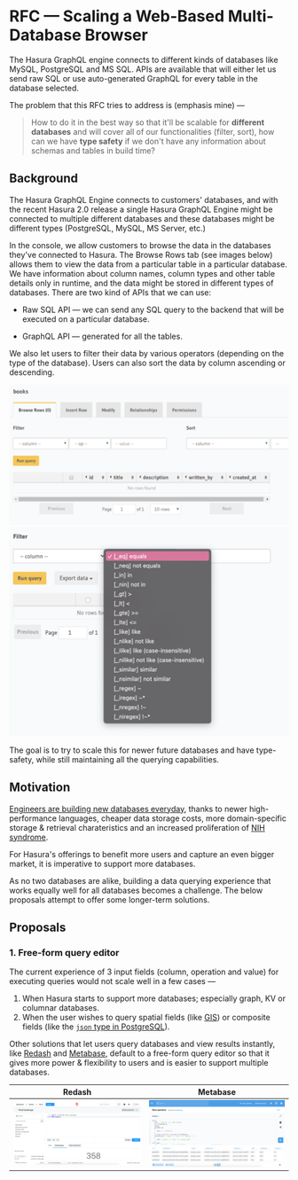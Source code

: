 # RFC — Scaling a Web-Based Multi-Database Browser

The Hasura GraphQL engine connects to different kinds of databases like MySQL, PostgreSQL and MS SQL. APIs are available that will either let us send raw SQL or use auto-generated GraphQL for every table in the database selected.

The problem that this RFC tries to address is (emphasis mine) —

> How to do it in the best way so that it'll be scalable for **different databases** and will cover all of our functionalities (filter, sort), how can we have **type safety** if we don't have any information about schemas and tables in build time? 

## Background

The Hasura GraphQL Engine connects to customers' databases, and with the recent Hasura 2.0 release a single Hasura GraphQL Engine might be connected to multiple different databases and these databases might be different types (PostgreSQL, MySQL, MS Server, etc.)

In the console, we allow customers to browse the data in the databases they've connected to Hasura. The Browse Rows tab (see images below) allows them to view the data from a particular table in a particular database. We have information about column names, column types and other table details only in runtime, and the data might be stored in different types of databases. There are two kind of APIs that we can use:

- Raw SQL API — we can send any SQL query to the backend that will be executed on a particular database.

- GraphQL API — generated for all the tables.

We also let users to filter their data by various operators (depending on the type of the database). Users can also sort the data by column ascending or descending.

![Hasura GraphQL Engine Data browser](hasura_graphql_engine_1.png)
![Hasura GraphQL Engine Data browser](hasura_graphql_engine_2.png)

The goal is to try to scale this for newer future databases and have type-safety, while still maintaining all the querying capabilities.

## Motivation

[Engineers are building new databases everyday](https://www.infoworld.com/article/3563548/do-we-need-so-many-databases.html), thanks to newer high-performance languages, cheaper data storage costs, more domain-specific storage & retrieval charateristics and an increased proliferation of [NIH syndrome](https://en.wikipedia.org/wiki/Not_invented_here).

For Hasura's offerings to benefit more users and capture an even bigger market, it is imperative to support more databases.

As no two databases are alike, building a data querying experience that works equally well for all databases becomes a challenge. The below proposals attempt to offer some longer-term solutions.

## Proposals

### 1. Free-form query editor

The current experience of 3 input fields (column, operation and value) for executing queries would not scale well in a few cases —

1. When Hasura starts to support more databases; especially graph, KV or columnar databases.
2. When the user wishes to query spatial fields (like [GIS](https://postgis.net)) or composite fields (like the [`json` type in PostgreSQL](https://www.postgresql.org/docs/10/datatype-json.html)).

Other solutions that let users query databases and view results instantly, like [Redash](https://redash.io/) and [Metabase](https://www.metabase.com/), default to a free-form query editor so that it gives more power & flexibility to users and is easier to support multiple databases.

Redash             |  Metabase
|-----------------------------|------------------------------------|
![Redash query editor](redash_query_editor.png)  |  ![Metabase query editor](metabase_query_editor.png)
